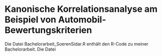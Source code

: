 # Kanonische Korrelationsanalyse am Beispiel von Automobil-Bewertungskriterien

Die Datei Bachelorarbeit_SoerenSidar.R enthält den R-Code zu meiner Bachelorarbeit.
Die Datei 
